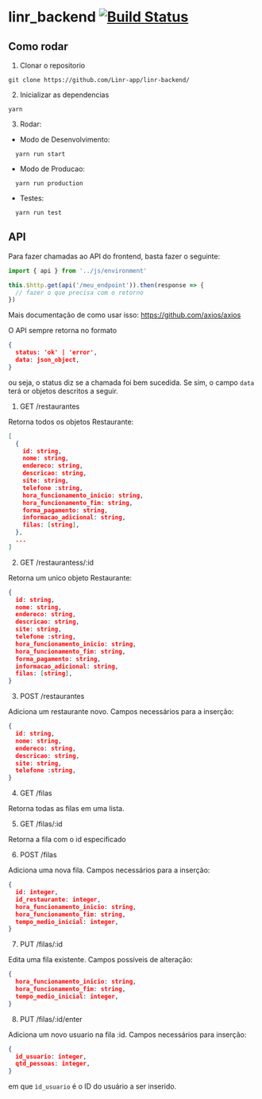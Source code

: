# linr_backend [![Build Status](https://travis-ci.org/Linr-app/linr-backend.svg?branch=master)](https://travis-ci.org/Linr-app/linr-backend)

## Como rodar

1. Clonar o repositorio

```
git clone https://github.com/Linr-app/linr-backend/
```

2. Inicializar as dependencias

```
yarn
```

3. Rodar:
  * Modo de Desenvolvimento:
  ```
    yarn run start
  ```

  * Modo de Producao:
  ```
    yarn run production
  ```

  * Testes:
  ```
    yarn run test
  ```

## API

Para fazer chamadas ao API do frontend, basta fazer o seguinte:

```js
import { api } from '../js/environment'

this.$http.get(api('/meu_endpoint')).then(response => {
  // fazer o que precisa com o retorno
})
```

Mais documentação de como usar isso: https://github.com/axios/axios

O API sempre retorna no formato

```json
{
  status: 'ok' | 'error',
  data: json_object,
}
```

ou seja, o status diz se a chamada foi bem sucedida. Se sim, o campo `data` terá
or objetos descritos a seguir.

1. GET    /restaurantes

  Retorna todos os objetos Restaurante:
  ```json
  [
    {
      id: string,
      nome: string,
      endereco: string,
      descricao: string,
      site: string,
      telefone :string,
      hora_funcionamento_inicio: string,
      hora_funcionamento_fim: string,
      forma_pagamento: string,
      informacao_adicional: string,
      filas: [string],
    },
    ...
  ]
  ```
2. GET    /restaurantess/:id

  Retorna um unico objeto Restaurante:
  ```json
  {
    id: string,
    nome: string,
    endereco: string,
    descricao: string,
    site: string,
    telefone :string,
    hora_funcionamento_inicio: string,
    hora_funcionamento_fim: string,
    forma_pagamento: string,
    informacao_adicional: string,
    filas: [string],
  }
  ```
3. POST   /restaurantes

  Adiciona um restaurante novo. Campos necessários para a inserção:
  ```json
  {
    id: string,
    nome: string,
    endereco: string,
    descricao: string,
    site: string,
    telefone :string,
  }
  ```

4. GET    /filas

  Retorna todas as filas em uma lista.

5. GET    /filas/:id

  Retorna a fila com o id especificado

6. POST   /filas

  Adiciona uma nova fila. Campos necessários para a inserção:
  ```json
  {
    id: integer,
    id_restaurante: integer,
    hora_funcionamento_inicio: string,
    hora_funcionamento_fim: string,
    tempo_medio_inicial: integer,
  }
  ```

7. PUT    /filas/:id

  Edita uma fila existente. Campos possíveis de alteração:
  ```json
  {
    hora_funcionamento_inicio: string,
    hora_funcionamento_fim: string,
    tempo_medio_inicial: integer,
  }
  ```

8. PUT    /filas/:id/enter

  Adiciona um novo usuario na fila :id. Campos necessários para inserção:
  ```json
  {
    id_usuario: integer,
    qtd_pessoas: integer,
  }
  ```
  em que `ìd_usuario` é o ID do usuário a ser inserido.
